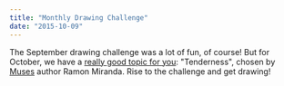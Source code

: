 ```yaml
---
title: "Monthly Drawing Challenge"
date: "2015-10-09"
---
```


The September drawing challenge was a lot of fun, of course! But for October, we have a [really good topic for you](https://forum.kde.org/viewtopic.php?f=277&t=128567): "Tenderness", chosen by [Muses](https://www.krita.org/shop) author Ramon Miranda. Rise to the challenge and get drawing!
